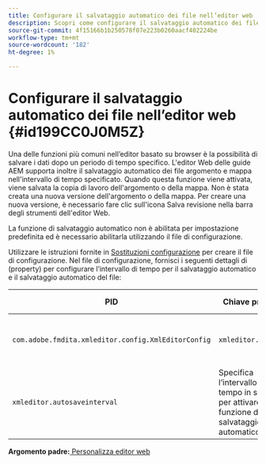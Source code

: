 ```yaml
---
title: Configurare il salvataggio automatico dei file nell’editor web
description: Scopri come configurare il salvataggio automatico dei file nell’editor web
source-git-commit: 4f15166b1b250578f07e223b0260aacf402224be
workflow-type: tm+mt
source-wordcount: '182'
ht-degree: 1%

---
```



# Configurare il salvataggio automatico dei file nell’editor web {#id199CC0J0M5Z}

Una delle funzioni più comuni nell’editor basato su browser è la possibilità di salvare i dati dopo un periodo di tempo specifico. L&#39;editor Web delle guide AEM supporta inoltre il salvataggio automatico dei file argomento e mappa nell&#39;intervallo di tempo specificato. Quando questa funzione viene attivata, viene salvata la copia di lavoro dell&#39;argomento o della mappa. Non è stata creata una nuova versione dell&#39;argomento o della mappa. Per creare una nuova versione, è necessario fare clic sull&#39;icona Salva revisione nella barra degli strumenti dell&#39;editor Web.

La funzione di salvataggio automatico non è abilitata per impostazione predefinita ed è necessario abilitarla utilizzando il file di configurazione.

Utilizzare le istruzioni fornite in [Sostituzioni configurazione](download-install-additional-config-override.md#) per creare il file di configurazione. Nel file di configurazione, fornisci i seguenti dettagli di \(property\) per configurare l’intervallo di tempo per il salvataggio automatico e il salvataggio automatico del file:

| PID | Chiave proprietà | Valore proprietà |
|---|------------|--------------|
| `com.adobe.fmdita.xmleditor.config.XmlEditorConfig` | `xmleditor.autosave` | Booleano \(true/false\).<br> **Valore predefinito**: false |
| `xmleditor.autosaveinterval` | Specifica l’intervallo di tempo in secondi per attivare la funzione di salvataggio automatico. |

**Argomento padre:**[ Personalizza editor web](conf-web-editor.md)

